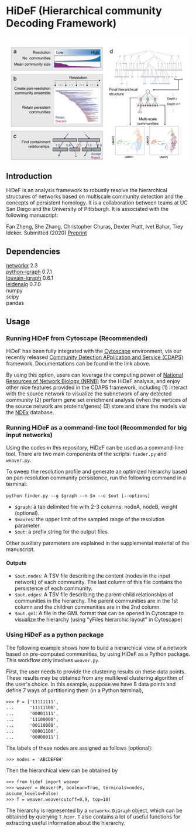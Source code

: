 # HiDeF (Hierarchical community Decoding Framework)

![Figure](fig1.png)

## Introduction

HiDeF is an analysis framework to robustly resolve the hierarchical structures of networks based on multiscale community detection and the concepts of persistent homology. It is a collaboration between teams at UC San Diego and the University of Pittsburgh. It is associated with the following manuscript:

Fan Zheng, She Zhang, Christopher Churas, Dexter Pratt, Ivet Bahar, Trey Ideker. Submitted (2020) [Preprint](https://biorxiv.org/cgi/content/short/2020.06.16.151555v1)

## Dependencies

[networkx](https://networkx.github.io/) 2.3  
[python-igraph](https://igraph.org/python/) 0.7.1  
[louvain-igraph](https://github.com/vtraag/louvain-igraph) 0.6.1  
[leidenalg](https://github.com/vtraag/leidenalg)    0.7.0  
numpy  
scipy  
pandas


## Usage

### Running HiDeF from Cytoscape (Recommended)

HiDeF has been fully integrated with the [Cytoscape](https://cytoscape.org/) environment, via our recently released [Community Detection APplication and Service (CDAPS)](http://apps.cytoscape.org/apps/cycommunitydetection) framework. Documentations can be found in the link above.

By using this option, users can leverage the computing power of [National Resources of Network Biology (NRNB)](https://nrnb.org/) for the HiDeF analysis, and enjoy other nice features provided in the CDAPS framework, including (1) interact with the source network to visualize the subnetwork of any detected community (2) perform gene set enrichment analysis (when the vertices of the source network are proteins/genes) (3) store and share the models via the [NDEx](http://www.ndexbio.org/) database.


### Running HiDeF as a command-line tool (Recommended for big input networks)

Using the codes in this repository, HiDeF can be used as a command-line tool. There are two main components of the scripts: `finder.py` and `weaver.py`.


To sweep the resolution profile and generate an optimized hierarchy based on pan-resolution community persistence, run the following command in a terminal: 

`python finder.py --g $graph --n $n --o $out [--options]`

- `$graph`: a tab delimited file with 2-3 columns: nodeA, nodeB, weight (optional).
- `$maxres`: the upper limit of the sampled range of the resolution parameter.
- `$out`: a prefix string for the output files.  

Other auxiliary parameters are explained in the supplemental material of the manuscript.

#### Outputs
- `$out.nodes`: A TSV file describing the content (nodes in the input network) of each community. The last column of this file contains the persistence of each community.  
- `$out.edges`: A TSV file describing the parent-child relationships of communities in the hierarchy. The parent communities are in the 1st column and the children communities are in the 2nd column.  
- `$out.gml`: A file in the GML format that can be opened in Cytoscape to visualize the hierarchy (using "yFiles hierarchic layout" in Cytoscape)


### Using HiDeF as a python package

The following example shows how to build a hierarchical view of a network based on pre-computed communities, by using HiDeF as a Python package. This workflow only involves `weaver.py`.

First, the user needs to provide the clustering results on these data points. These results may be obtained from any multilevel clustering algorithm of the user's choice. In this example, suppose we have 8 data points and define 7 ways of partitioning them (in a Python terminal), 

```
>>> P = ['11111111',
...      '11111100',
...      '00001111',
...      '11100000',
...      '00110000',
...      '00001100',
...      '00000011']
```

The labels of these nodes are assigned as follows (optional):

```
>>> nodes = 'ABCDEFGH'
```

Then the hierarchical view can be obtained by

```
>>> from hidef import weaver
>>> weaver = Weaver(P, boolean=True, terminals=nodes, assume_levels=False)
>>> T = weaver.weave(cutoff=0.9, top=10)
```

The hierarchy is represented by a `networkx.DiGraph` object, which can be obtained by querying `T.hier`. `T` also contains a lot of useful functions for extracting useful information about the hierarchy. 
